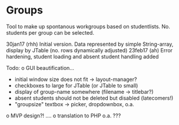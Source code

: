 # Groups
Tool to make up spontanous workgroups based on studentlists. No. students per group can be selected.

30jan17 (rhh) Initial version. Data represented by simple String-array, display by JTable (no. rows dynamically adjusted)
23feb17 (ah)  Error hardening, student loading and absent student handling added



Todo:
o GUI beautification...
  - initial window size does not fit -> layout-manager?
  - checkboxes to large for JTable (or JTable to small)
  - display of group-name somewhere (filename -> titlebar?)
  - absent students should not be deleted but disabled (latecomers!)
  - "groupsize" textbox -> picker, dropdownbox, o.a.
  
o MVP design?!
....
o translation to PHP o.a. ???
